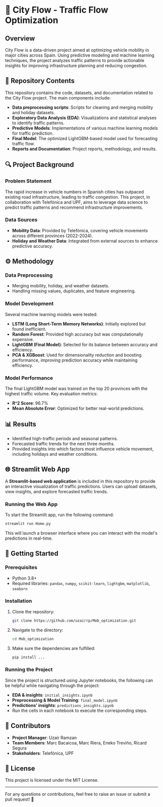 # 🚗 City Flow - Traffic Flow Optimization

## Overview
City Flow is a data-driven project aimed at optimizing vehicle mobility in major cities across Spain. Using predictive modeling and machine learning techniques, the project analyzes traffic patterns to provide actionable insights for improving infrastructure planning and reducing congestion.

## 📂 Repository Contents
This repository contains the code, datasets, and documentation related to the City Flow project. The main components include:
- **Data preprocessing scripts**: Scripts for cleaning and merging mobility and holiday datasets.
- **Exploratory Data Analysis (EDA)**: Visualizations and statistical analyses to identify traffic patterns.
- **Predictive Models**: Implementations of various machine learning models for traffic prediction.
- **Final Model**: The optimized LightGBM-based model used for forecasting traffic flow.
- **Reports and Documentation**: Project reports, methodology, and results.

## 🔍 Project Background
### Problem Statement
The rapid increase in vehicle numbers in Spanish cities has outpaced existing road infrastructure, leading to traffic congestion. This project, in collaboration with Telefónica and UPF, aims to leverage data science to predict traffic patterns and recommend infrastructure improvements.

### Data Sources
- **Mobility Data**: Provided by Telefónica, covering vehicle movements across different provinces (2022-2024).
- **Holiday and Weather Data**: Integrated from external sources to enhance predictive accuracy.

## ⚙️ Methodology
### Data Preprocessing
- Merging mobility, holiday, and weather datasets.
- Handling missing values, duplicates, and feature engineering.

### Model Development
Several machine learning models were tested:
- **LSTM (Long Short-Term Memory Networks)**: Initially explored but found inefficient.
- **Random Forest**: Provided high accuracy but was computationally expensive.
- **LightGBM (Final Model)**: Selected for its balance between accuracy and efficiency.
- **PCA & XGBoost**: Used for dimensionality reduction and boosting performance, improving prediction accuracy while maintaining efficiency.

### Model Performance
The final LightGBM model was trained on the top 20 provinces with the highest traffic volume. Key evaluation metrics:
- **R^2 Score**: 96.7%
- **Mean Absolute Error**: Optimized for better real-world predictions.

## 📊 Results
- Identified high-traffic periods and seasonal patterns.
- Forecasted traffic trends for the next three months.
- Provided insights into which factors most influence vehicle movement, including holidays and weather conditions.

## 🌐 Streamlit Web App
A **Streamlit-based web application** is included in this repository to provide an interactive visualization of traffic predictions. Users can upload datasets, view insights, and explore forecasted traffic trends.

### Running the Web App
To start the Streamlit app, run the following command:
```sh
streamlit run Home.py
```
This will launch a browser interface where you can interact with the model's predictions in real-time.

## 🚀 Getting Started
### Prerequisites
- Python 3.8+
- Required libraries: `pandas`, `numpy`, `scikit-learn`, `lightgbm`, `matplotlib`, `seaborn`

### Installation
1. Clone the repository:
   ```sh
   git clone https://github.com/uzairrp/Mob_optimization.git
   ```
2. Navigate to the directory:
   ```sh
   cd Mob_optimization
   ```
3. Make sure the dependencies are fulfilled:
   ```sh
   pip install ...
   ```

### Running the Project
Since the project is structured using Jupyter notebooks, the following can be helpful while navigating through the project:
  - **EDA & insights**: `initial_insights.ipynb`
  - **Preprocessing & Model Training**: `final_model.ipynb`
  - **Predictions' insights**: `predictions_insights.ipynb`
- Run the cells in each notebook to execute the corresponding steps.

## 👥 Contributors
- **Project Manager**: Uzair Ramzan
- **Team Members**: Marc Bacaicoa, Marc Riera, Eneko Treviño, Ricard Segura
- **Stakeholders**: Telefónica, UPF

## 📜 License
This project is licensed under the MIT License.

---
For any questions or contributions, feel free to raise an issue or submit a pull request! 🚦


